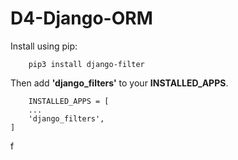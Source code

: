 # D4-Django-ORM

Install using pip:
```
    pip3 install django-filter
```

Then add <b>'django_filters'</b> to your <b>INSTALLED_APPS</b>.
```
    INSTALLED_APPS = [
    ...
    'django_filters',
]
```
f